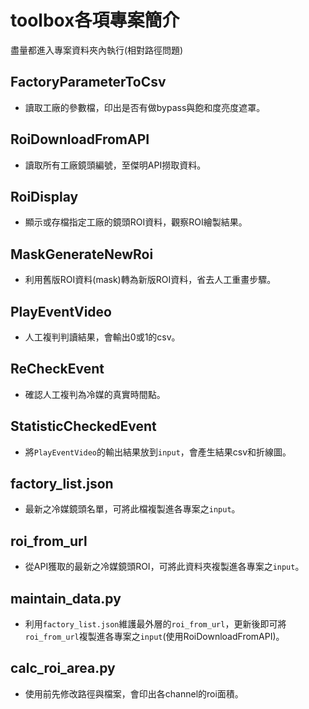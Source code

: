 # toolbox各項專案簡介
盡量都進入專案資料夾內執行(相對路徑問題)

## FactoryParameterToCsv
- 讀取工廠的參數檔，印出是否有做bypass與飽和度亮度遮罩。

## RoiDownloadFromAPI
- 讀取所有工廠鏡頭編號，至傑明API撈取資料。

## RoiDisplay
- 顯示或存檔指定工廠的鏡頭ROI資料，觀察ROI繪製結果。

## MaskGenerateNewRoi
- 利用舊版ROI資料(mask)轉為新版ROI資料，省去人工重畫步驟。

## PlayEventVideo
- 人工複判判讀結果，會輸出0或1的csv。

## ReCheckEvent
- 確認人工複判為冷媒的真實時間點。

## StatisticCheckedEvent
- 將`PlayEventVideo`的輸出結果放到`input`，會產生結果csv和折線圖。

## factory_list.json
- 最新之冷媒鏡頭名單，可將此檔複製進各專案之`input`。

## roi_from_url
- 從API獲取的最新之冷媒鏡頭ROI，可將此資料夾複製進各專案之`input`。

## maintain_data.py
- 利用`factory_list.json`維護最外層的`roi_from_url`，更新後即可將`roi_from_url`複製進各專案之`input`(使用RoiDownloadFromAPI)。

## calc_roi_area.py
- 使用前先修改路徑與檔案，會印出各channel的roi面積。